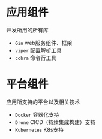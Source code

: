 # 应用组件
开发所用的所有库

- `Gin` web服务组件、框架
- `viper` 配置解析工具
- `cobra` 命令行工具

# 平台组件
应用所支持的平台以及相关技术

- `Docker` 容器化支持
- `Drone` CICD（持续集成构建）支持
- `Kubernetes` K8s支持